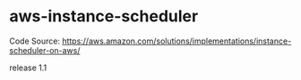 # aws-instance-scheduler
Code Source: 
https://aws.amazon.com/solutions/implementations/instance-scheduler-on-aws/

release 1.1

